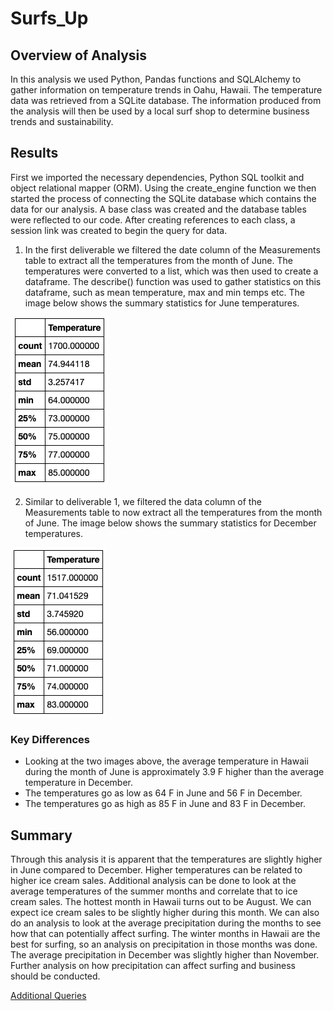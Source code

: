 # Surfs_Up

## Overview of Analysis
In this analysis we used Python, Pandas functions and SQLAlchemy to gather information on temperature trends in Oahu, Hawaii. The temperature data was retrieved from a SQLite database. The information produced from the analysis will then be used by a local surf shop to determine business trends and sustainability. 

## Results 

First we imported the necessary dependencies, Python SQL toolkit and object relational mapper (ORM). Using the create_engine function we then started the process of connecting the SQLite database which contains the data for our analysis. A base class was created and the database tables were reflected to our code. After creating references to each class, a session link was created to begin the query for data. 

1) In the first deliverable we filtered the date column of the Measurements table to extract all the temperatures from the month of June. The temperatures were converted to a list, which was then used to create a dataframe. The describe() function was used to gather statistics on this dataframe, such as mean temperature, max and min temps etc. The image below shows the summary statistics for June temperatures. 

![June Stats](Images/June_Stats.png)

2) Similar to deliverable 1, we filtered the data column of the Measurements table to now extract all the temperatures from the month of June. The image below shows the summary statistics for December temperatures. 

![December Stats](Images/December_Stats.png)

### Key Differences
* Looking at the two images above, the average temperature in Hawaii during the month of June is approximately 3.9 F higher than the average temperature in December. 
* The temperatures go as low as 64 F in June and 56 F in December.
* The temperatures go as high as 85 F in June and 83 F in December. 

## Summary 
Through this analysis it is apparent that the temperatures are slightly higher in June compared to December. Higher temperatures can be related to higher ice cream sales. Additional analysis can be done to look at the average temperatures of the summer months and correlate that to ice cream sales. The hottest month in Hawaii turns out to be August. We can expect ice cream sales to be slightly higher during this month. We can also do an analysis to look at the average precipitation during the months to see how that can potentially affect surfing. The winter months in Hawaii are the best for surfing, so an analysis on precipitation in those months was done. The average precipitation in December was slightly higher than November. Further analysis on how precipitation can affect surfing and business should be conducted. 

[Additional Queries](Additional_Queries.ipynb)
